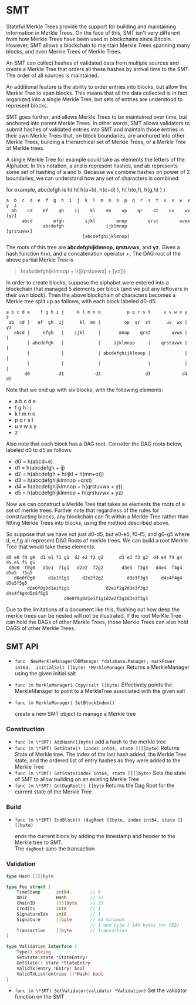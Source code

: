 # SMT

Stateful Merkle Trees provide the support for  building and maintaining
information in Merkle Trees.  On the face of this, SMT isn't very different
from how Merkle Trees have been used in blockchains since Bitcoin.  However,
SMT allows a blockchain to maintain Merkle Trees spanning many blocks, and
even Merkle Trees of Merkle Trees.

An SMT can collect hashes of validated data from multiple sources and
create a Merkle Tree that orders all these hashes by arrival time to the
SMT.  The order of all sources is maintained.

An additional feature is the ability to order entries into blocks, but
allow the Merkle Tree to span blocks. This means that all the data collected
is in fact organized into a single Merkle Tree, but sets of entries
are understood to represent blocks.

SMT goes further, and allows Merkle Trees to be maintained over time, but
anchored into parent Merkle Trees. In other words, SMT allows validators to
submit hashes of validated entries into SMT and maintain those entries in
their own Merkle Trees that, on block boundaries, are anchored into other
Merkle Trees, building a Hierarchical set of Merkle Trees,  or a Merkle Tree
of Merkle trees.

A single Merkle Tree for example could take as elements the letters of the
Alphabet.  In this notation, a and b represent hashes, and ab represents
some set of hashing of a and b.  Because we combine hashes on power of 2
boundaries, we can understand how any set of characters is combined.

for example, abcdefgh is h( h( h(a+b), h(c+d) ), h( h(e,f), h(g,h) ) )

```
a  b  c  d  e  f  g  h  i  j  k  l  m  n  o  p  q  r  s  t  u  v  w  x  y  z
  ab    cd    ef    gh    ij    kl    mn    op    qr    st    uv    wx   [yz]
      abcd        efgh        ijkl        mnop        qrst        uvwx
              abcdefgh                ijklmnop               [qrstuvwx]
                             [abcdefghijklmnop] 
```

The roots of this tree are **abcdefghijklmnop**, **qrstuvwx**, and **yz**.
Given a hash function h(x), and a concatenation
operator +, The DAG root of the above partial Merkle Tree is

> h(abcdefghijklmnop + h([qrstuvwx] + [yz]))

In order to create blocks, suppose the alphabet were entered into a
blockchain that managed 5 elements per block (and we put any leftovers in
their own block).  Then the above blockchain of characters becomes a Merkle
tree split up as follows, with each block labeled d0-d5:

```
a b c d e    f g h i j     k l m n o          p q r s t     u v w x y    z
 ab  cd |   ef  gh  ij      kl  mn |         op  qr  st      uv  wx |   yz
   abcd |     efgh   |    ijkl     |       mnop    qrst        uvwx |    |
        | abcdefgh   |             |     ijklmnop     |    qrstuvwx |    |
        |            |             | abcdefghijklmnop |             |    |
        |            |             |                  |             |    |
       d0           d1            d2                 d3            d4   d5
```

Note that we end up with six blocks, with the following elements:

* a b c d e
* f g h i j
* k l m n o
* p q r s t
* u v w x y
* z

Also note that each block has a DAG root. Consider the DAG roots below,
labeled d0 to d5 as follows:

* d0 = h(abcd+e)
* d1 = h(abcdefgh + ij)
* d2 = h(abcdefgh + h(ijkl + h(mn+o)))
* d3 = h(abcdefghijklmnop +qrst)
* d4 = h(abcdefghijklmnop + h(qrstuvwx + y))
* d5 = h(abcdefghijklmnop + h(qrstuvwx + yz)

Now we can construct a Merkle Tree that takes as elements the roots of a set
of merkle trees.  Further note that regardless of the rules for constructing
blocks, any blockchain can fit within a Merkle Tree rather than fitting
Merkle Trees into blocks, using the method described above.

So suppose that we have not just d0-d5, but e0-e5, f0-f5, and g0-g5 where d,
e,f,g all represent DAG Roots of merkle trees.  We can build a root Merkle
Tree that would take these elements:

```
d0 e0 f0 g0  d1 e1 f1 g1  d2 e2 f2 g2      d3 e3 f3 g3  d4 e4 f4 g4  d5 e5 f5 g5
 d0e0  f0g0   d1e1  f1g1   d2e2  f2g2       d3e3  f3g3   d4e4  f4g4   d5e5  f5g5
   d0e0f0g0     d1e1f1g1     d2e2f2g2         d3e3f3g3     d4e4f4g4     d5e5f5g5
        d0e0f0g0d1e1f1g1              d2e2f2g2d3e3f3g3          d4e4f4g4d5e5f5g5
                      d0e0f0g0d1e1f1g1d2e2f2g2d3e3f3g3
```

Due to the limitations of a document like this, flushing out how deep the
merkle trees can be nested will not be illustrated.  If the
root MerKle Tree can hold the DAGs of other Merkle Trees, those Merkle Trees
can also hold DAGS of other Merkle Trees.
  
## SMT API
* `func  NewMerkleManager(DBManager *database.Manager, markPower int64, 
  initialSalt []byte)
  *MerkleManager` Returns a MerkleManager using the given initial salt
  
* `func (m MerkleManager) Copy(salt []byte)` Effectively points the 
  MerkleManager to point to a MerkleTree associated with the given salt
* `func (m MerkleManager) SetBlockIndex()`    
  
   create a new SMT object to manage a Merkle tree   
### Construction
 
* `func (m \*SMT) AddHash([]byte)` add a hash to the merkle tree
* `func (m \*SMT) GetState() (index int64, state [][]byte)` Returns State 
         of Merkle tree.  The index of the last hash added, the Merkle Tree state, and the 
         ordered list of entry hashes as they were added to the Merkle Tree
* `func (m \*SMT) SetState(index int64, state [][]byte)` Sets the state 
         of SMT to allow building on an existing Merkle Tree
* `func (m \*SMT) GetDagRoot() []byte` Returns the Dag Root for the 
         current state of the Merkle Tree
   
### Build 

* `func (m \*SMT) EndBlock() (dagRoot []byte, index int64, state [][]byte)` 
             
   ends the current block by adding the timestamp and header to the Merkle tree to SMT.  
   The `dagRoot` sans the transaction

### Validation
```Go
type Hash [32]byte
```
```Go
type Fee struct {
    TimeStamp      int64        // 8
    DDII           Hash         // 32
    ChainID        [33]byte     // 33
    Credits        int8         // 1
    SignatureIdx   int8         // 1
    Signature      []byte       // 64 minimum 
                                // 1 end byte ( 140 bytes for FEE)
    Transaction    []byte       // Transaction
}
```

```Go
type Validation interface {
    Type() string
    SetState(state *StateEntry)
    GetState() state *StateEntry
	ValidTx(entry *Entry) bool
	ValidTxList(entries []*Hash) bool
}
```
* `func (m \*SMT) SetValidator(validator *Validation)`  Set the validator function on the SMT

     